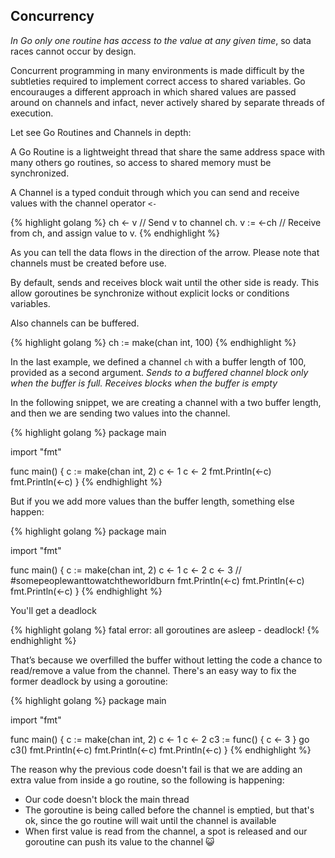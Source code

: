## Concurrency

*In Go only one routine has access to the value at any given time*, so data races cannot occur by design.

Concurrent programming in many environments is made difficult by the subtleties required to implement correct access to shared variables. Go encourauges a different approach in which shared values are passed around on channels and infact, never actively shared by separate threads of execution. 

Let see Go Routines and Channels in depth:

A Go Routine is a lightweight thread that share the same address space with many others go routines, so access to shared memory must be synchronized.

A Channel is a typed conduit through which you can send and receive values with the channel operator `<-`

{% highlight golang %}
ch <- v    // Send v to channel ch.
v := <-ch  // Receive from ch, and assign value to v.
{% endhighlight %}

As you can tell the data flows in the direction of the arrow. Please note that channels must be created before use.

By default, sends and receives block wait until the other side is ready. This allow goroutines be synchronize without explicit locks or conditions variables.

Also channels can be buffered. 

{% highlight golang %}
ch := make(chan int, 100)
{% endhighlight %}

In the last example, we defined a channel `ch` with a buffer length of 100, provided as a second argument. *Sends to a buffered channel block only when the buffer is full. Receives blocks when the buffer is empty*

In the following snippet, we are creating a channel with a two buffer length, and then we are sending two values into the channel. 

{% highlight golang %}
package main

import "fmt"

func main() {
  c := make(chan int, 2)
  c <- 1
  c <- 2
  fmt.Println(<-c)
  fmt.Println(<-c)
}
{% endhighlight %}

But if you we add more values than the buffer length, something else happen:

{% highlight golang %}
package main

import "fmt"

func main() {
  c := make(chan int, 2)
  c <- 1
  c <- 2
  c <- 3 // #somepeoplewanttowatchtheworldburn
  fmt.Println(<-c)
  fmt.Println(<-c)
  fmt.Println(<-c)
}
{% endhighlight %}

You'll get a deadlock

{% highlight golang %}
fatal error: all goroutines are asleep - deadlock!
{% endhighlight %}

That’s because we overfilled the buffer without letting the code a chance to read/remove a value from the channel. There's an easy way to fix the former deadlock by using a goroutine:

{% highlight golang %}
package main

import "fmt"

func main() {
  c := make(chan int, 2)
  c <- 1
  c <- 2
  c3 := func() { c <- 3 }
  go c3()
  fmt.Println(<-c)
  fmt.Println(<-c)
  fmt.Println(<-c)
}
{% endhighlight %}

The reason why the previous code doesn't fail is that we are adding an extra value from inside a go routine, so the following is happening:

- Our code doesn't block the main thread
- The goroutine is being called before the channel is emptied, but that's ok, since the go routine will wait until the channel is available
- When first value is read from the channel, a spot is released and our goroutine can push its value to the channel :smiley_cat: 



